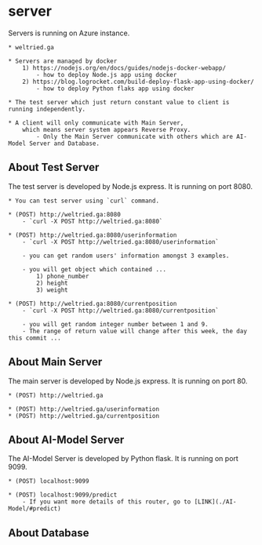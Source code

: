 # server
Servers is running on Azure instance.

    * weltried.ga

    * Servers are managed by docker
        1) https://nodejs.org/en/docs/guides/nodejs-docker-webapp/
            - how to deploy Node.js app using docker
        2) https://blog.logrocket.com/build-deploy-flask-app-using-docker/
            - how to deploy Python flaks app using docker

    * The test server which just return constant value to client is running independently.

    * A client will only communicate with Main Server,
        which means server system appears Reverse Proxy.
            - Only the Main Server communicate with others which are AI-Model Server and Database.

## About Test Server
The test server is developed by Node.js express.
It is running on port 8080.

    * You can test server using `curl` command.

    * (POST) http://weltried.ga:8080
        - `curl -X POST http://weltried.ga:8080`

    * (POST) http://weltried.ga:8080/userinformation
        - `curl -X POST http://weltried.ga:8080/userinformation`

        - you can get random users' information amongst 3 examples.

        - you will get object which contained ...
            1) phone_number
            2) height
            3) weight

    * (POST) http://weltried.ga:8080/currentposition
        - `curl -X POST http://weltried.ga:8080/currentposition`

        - you will get random integer number between 1 and 9.
        - The range of return value will change after this week, the day this commit ...

## About Main Server
The main server is developed by Node.js express.
It is running on port 80.

    * (POST) http://weltried.ga

    * (POST) http://weltried.ga/userinformation
    * (POST) http://weltried.ga/currentposition

## About AI-Model Server
The AI-Model Server is developed by Python flask.
It is running on port 9099.

    * (POST) localhost:9099

    * (POST) localhost:9099/predict
        - If you want more details of this router, go to [LINK](./AI-Model/#predict)

## About Database

